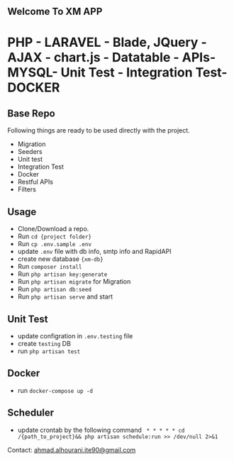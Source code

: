 ## Welcome To  XM APP

# PHP - LARAVEL - Blade, JQuery - AJAX - chart.js - Datatable - APIs- MYSQL- Unit Test - Integration Test- DOCKER 

## Base Repo


Following things are ready to be used directly with the project.
- Migration
- Seeders
- Unit test
- Integration Test
- Docker
- Restful APIs
- Filters



## Usage 

- Clone/Download a repo.
- Run `cd {project folder}`
- Run `cp .env.sample .env`
- update `.env` file with db info, smtp info and RapidAPI
- create new database   `{xm-db}`
- Run `composer install`
- Run `php artisan key:generate`  
- Run `php artisan migrate` for Migration 
- Run `php artisan db:seed` 
- Run `php artisan serve` and start







## Unit Test
- update configration in   `.env.testing` file
- create  `testing` DB 
- run `php artisan test`

## Docker
- run `docker-compose up -d`

## Scheduler
- update crontab by the following command
` * * * * * cd /{path_to_project}&& php artisan schedule:run >> /dev/null 2>&1`


Contact: ahmad.alhourani.ite90@gmail.com

